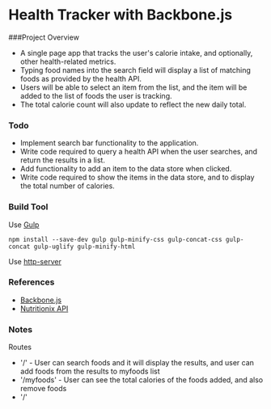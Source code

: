 # Health Tracker with Backbone.js

###Project Overview

- A single page app that tracks the user's calorie intake, and optionally, other health-related metrics.
- Typing food names into the search field will display a list of matching foods as provided by the health API.
- Users will be able to select an item from the list, and the item will be added to the list of foods the user is tracking.
- The total calorie count will also update to reflect the new daily total.

### Todo
- Implement search bar functionality to the application.
- Write code required to query a health API when the user searches, and return the results in a list.
- Add functionality to add an item to the data store when clicked.
- Write code required to show the items in the data store, and to display the total number of calories.

### Build Tool

Use [Gulp](http://gulpjs.com/)
```
npm install --save-dev gulp gulp-minify-css gulp-concat-css gulp-concat gulp-uglify gulp-minify-html
```

Use [http-server](https://www.npmjs.com/package/http-server)

### References
- [Backbone.js](http://backbonejs.org/)
- [Nutritionix API](https://developer.nutritionix.com/docs/v1_1)


### Notes

Routes
- '/' - User can search foods and it will display the results, and user can add foods from the results to myfoods list
- '/myfoods' - User can see the total calories of the foods added, and also remove foods
- '/'
